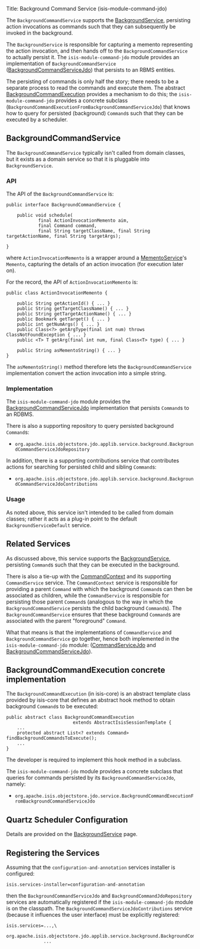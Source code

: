 Title: Background Command Service (isis-module-command-jdo)

[//]: # (content copied to _user-guide_xxx)

The `BackgroundCommandService` supports the [BackgroundService](./background-service.html), persisting action invocations as commands such that they can subsequently be invoked in the background.
 
The `BackgroundService` is responsible for capturing a memento representing the action invocation, and then hands off to the `BackgroundCommandService` to actually persist it.  The `isis-module-command-jdo` module provides an implementation of `BackgroundCommandService` ([BackgroundCommandServiceJdo](../../components/objectstores/jdo/services/background-command-service-jdo.html)) that persists to an RBMS entities.

The persisting of commands is only half the story; there needs to be a separate process  to read the commands and execute them.  The abstract [BackgroundCommandExecution](./background-service.html#BackgroundCommandExecution) provides a mechanism to do this; the `isis-module-command-jdo` provides a concrete subclass (`BackgroundCommandExecutionFromBackgroundCommandServiceJdo`) that knows how to query for persisted (background) `Command`s such that they can be executed by a scheduler.


## BackgroundCommandService

The `BackgroundCommandService` typically isn't called from domain classes, but it exists as a domain service so that it is pluggable into `BackgroundService`.


### API

The API of the `BackgroundCommandService` is:

    public interface BackgroundCommandService {
    
        public void schedule(
                final ActionInvocationMemento aim, 
                final Command command, 
                final String targetClassName, final String targetActionName, final String targetArgs);

    }

where `ActionInvocationMemento` is a wrapper around a [MementoService](./memento-service.html)'s `Memento`, capturing the details of an action invocation (for execution later on).

For the record, the API of `ActionInvocationMemento` is:

    public class ActionInvocationMemento {
    
        public String getActionId() { ... }
        public String getTargetClassName() { ... }
        public String getTargetActionName() { ... }
        public Bookmark getTarget() { ... }
        public int getNumArgs() { ... }
        public Class<?> getArgType(final int num) throws ClassNotFoundException { ... }
        public <T> T getArg(final int num, final Class<T> type) { ... }
        
        public String asMementoString() { ... }
    }

The `asMementoString()` method therefore lets the `BackgroundCommandService` implementation convert the action invocation into a simple string.


### Implementation

The `isis-module-command-jdo` module provides the [BackgroundCommandServiceJdo](../../components/objectstores/jdo/services/background-command-service-jdo.html) implementation that persists `Command`s to an RDBMS.

There is also a supporting repository to query persisted background `Command`s:

* `org.apache.isis.objectstore.jdo.applib.service.background.BackgroundCommandServiceJdoRepository`

In addition, there is a supporting contributions service that contributes actions for searching for persisted child and sibling `Command`s:

* `org.apache.isis.objectstore.jdo.applib.service.background.BackgroundCommandServiceJdoContributions`


### Usage

As noted above, this service isn't intended to be called from domain classes; rather it acts as a plug-in point to the default `BackgroundServiceDefault` service.


## Related Services

As discussed above, this service supports the [BackgroundService](./background-service.html), persisting `Command`s such that they can be executed in the background.

There is also a tie-up with the [CommandContext](./command-context.html) and its supporting `CommandService` service.  The `CommandContext` service is responsible for providing a parent `Command` with which the background `Command`s can then be associated as children, while the `CommandService` is responsible for persisting those parent `Command`s (analogous to the way in which the `BackgroundCommandService` persists the child background `Command`s).  The `BackgroundCommandService` ensures that these background `Command`s are associated with the parent "foreground" `Command`.

What that means is that the implementations of `CommandService` and `BackgroundCommandService` go together, hence both implemented in the `isis-module-command-jdo` module: ([CommandServiceJdo](../../components/objectstores/jdo/services/command-service-jdo.html) and [BackgroundCommandServiceJdo](../../components/objectstores/jdo/services/background-command-service-jdo.html)).
 

## BackgroundCommandExecution concrete implementation

The `BackgroundCommandExecution` (in isis-core) is an abstract template class provided by isis-core that defines an abstract hook method to obtain background `Command`s to be executed:

    public abstract class BackgroundCommandExecution 
                             extends AbstractIsisSessionTemplate {
        ...
        protected abstract List<? extends Command> findBackgroundCommandsToExecute();
        ...
    }

The developer is required to implement this hook method in a subclass.

The `isis-module-command-jdo` module provides a concrete subclass that queries for commands persisted by its `BackgroundCommandServiceJdo`,  namely:

* `org.apache.isis.objectstore.jdo.service.BackgroundCommandExecutionFromBackgroundCommandServiceJdo`



## Quartz Scheduler Configuration

Details are provided on the [BackgroundService](./background-service.html) page.



## Registering the Services

Assuming that the `configuration-and-annotation` services installer is configured:

    isis.services-installer=configuration-and-annotation

then the `BackgroundCommandServiceJdo` and `BackgroundCommandJdoRepository` services are automatically registered if the `isis-module-command-jdo` module is on the classpath.  The `BackgroundCommandServiceJdoContributions` service (because it influences the user interface) must be explicitly registered:

    isis.services=...,\
                  org.apache.isis.objectstore.jdo.applib.service.background.BackgroundCommandServiceJdoContributions,\
                  ...

